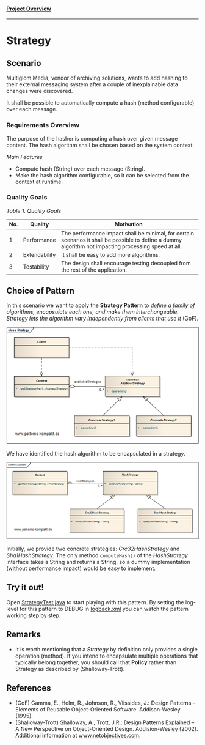 #### [Project Overview](../../../../../../../README.md)
----

# Strategy

## Scenario

Multiglom Media, vendor of archiving solutions, wants to add hashing to their external messaging system after a couple of inexplainable data changes were discovered.

It shall be possible to automatically compute a hash (method configurable) over each message.

### Requirements Overview

The purpose of the hasher is computing a hash over given message content. The hash algorithm shall be chosen based on the system context.

_Main Features_

* Compute hash (String) over each message (String).
* Make the hash algorithm configurable, so it can be selected from the context at runtime.

### Quality Goals

_Table 1. Quality Goals_

No.|Quality|Motivation
---|-------|----------
1|Performance|The performance impact shall be minimal, for certain scenarios it shall be possible to define a dummy algorithm not impacting processing speed at all.
2|Extendability|It shall be easy to add more algorithms.
3|Testability|The design shall encourage testing decoupled from the rest of the application.

## Choice of Pattern
In this scenario we want to apply the **Strategy Pattern** to _define a family of algorithms, encapsulate each one, and make them interchangeable. Strategy lets the algorithm vary independently from clients that use it_ (GoF). 

![Test](../../../../../../../doc/patterns/images/strategy_cn.png)

We have identified the hash algorithm to be encapsulated in a strategy.

![Test](../../../../../../../doc/patterns/images/strategy_cx.png)

Initially, we provide two concrete strategies: _Crc32HashStrategy_ and _Sha1HashStrategy_.
The only method `computeHash()` of the _HashStrategy_ interface takes a String and returns a String, so a dummy implementation (without performance impact) would be easy to implement.

## Try it out!

Open [StrategyTest.java](StrategyTest.java) to start playing with this pattern. By setting the log-level for this pattern to DEBUG in [logback.xml](../../../../../../../src/main/resources/logback.xml) you can watch the pattern working step by step.

## Remarks
* It is worth mentioning that a _Strategy_ by definition only provides a single operation (method). If you intend to encapsulate multiple operations that typically belong together, you should call that **Policy** rather than Strategy as described by (Shalloway-Trott).

## References

* (GoF) Gamma, E., Helm, R., Johnson, R., Vlissides, J.: Design Patterns – Elements of Reusable Object-Oriented Software. Addison-Wesley (1995).
* (Shalloway-Trott) Shalloway, A., Trott, J.R.: Design Patterns Explained – A New Perspective on Object-Oriented Design. Addision-Wesley (2002). Additional information at www.netobjectives.com.
